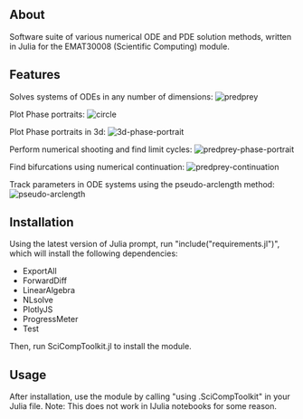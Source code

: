 ## About
Software suite of various numerical ODE and PDE solution methods, written in Julia for the EMAT30008 (Scientific Computing) module.

## Features
Solves systems of ODEs in any number of dimensions:
![predprey](https://user-images.githubusercontent.com/45373428/165288682-bee465b2-e36f-490a-94f6-33550da8ba8a.png)

Plot Phase portraits:
![circle](https://user-images.githubusercontent.com/45373428/165285013-301a8ac7-b54f-4640-9e83-f6ccecd44daa.png)

Plot Phase portraits in 3d:
![3d-phase-portrait](https://user-images.githubusercontent.com/45373428/165290092-86cdc8bf-c770-48a3-9372-eb9c5af81927.png)


Perform numerical shooting and find limit cycles:
![predprey-phase-portrait](https://user-images.githubusercontent.com/45373428/165292376-9de1c721-2716-47f2-b2a1-4bbe93de6213.png)


Find bifurcations using numerical continuation:
![predprey-continuation](https://user-images.githubusercontent.com/45373428/165292421-1a154555-78b6-4745-97f5-1e2f21dd5da0.png)


Track parameters in ODE systems using the pseudo-arclength method:
![pseudo-arclength](https://user-images.githubusercontent.com/45373428/165290301-f1d15bb2-08b6-4034-abd3-7f8a34978895.png)



## Installation
Using the latest version of Julia prompt, run "include("requirements.jl")", which will install the following dependencies:
* ExportAll
* ForwardDiff
* LinearAlgebra
* NLsolve
* PlotlyJS
* ProgressMeter
* Test

Then, run SciCompToolkit.jl to install the module.

## Usage
After installation, use the module by calling "using .SciCompToolkit" in your Julia file.
Note: This does not work in IJulia notebooks for some reason.




